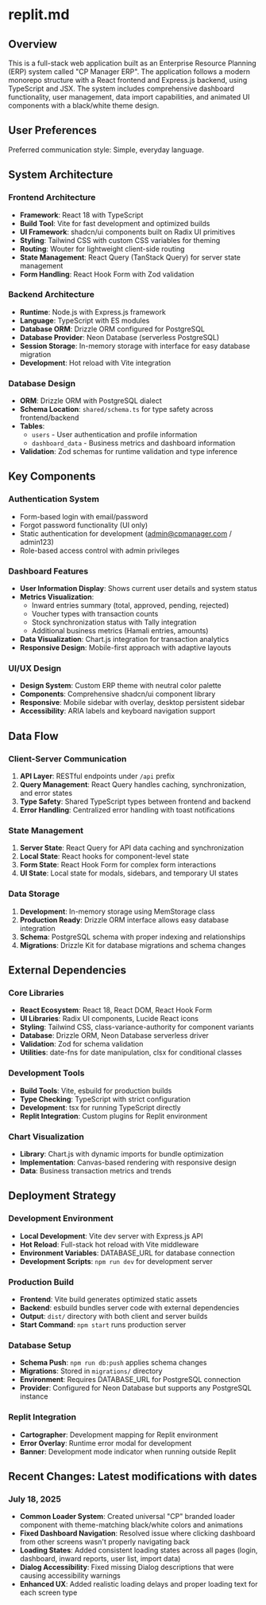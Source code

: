 # replit.md

## Overview

This is a full-stack web application built as an Enterprise Resource Planning (ERP) system called "CP Manager ERP". The application follows a modern monorepo structure with a React frontend and Express.js backend, using TypeScript and JSX. The system includes comprehensive dashboard functionality, user management, data import capabilities, and animated UI components with a black/white theme design.

## User Preferences

Preferred communication style: Simple, everyday language.

## System Architecture

### Frontend Architecture
- **Framework**: React 18 with TypeScript
- **Build Tool**: Vite for fast development and optimized builds
- **UI Framework**: shadcn/ui components built on Radix UI primitives
- **Styling**: Tailwind CSS with custom CSS variables for theming
- **Routing**: Wouter for lightweight client-side routing
- **State Management**: React Query (TanStack Query) for server state management
- **Form Handling**: React Hook Form with Zod validation

### Backend Architecture
- **Runtime**: Node.js with Express.js framework
- **Language**: TypeScript with ES modules
- **Database ORM**: Drizzle ORM configured for PostgreSQL
- **Database Provider**: Neon Database (serverless PostgreSQL)
- **Session Storage**: In-memory storage with interface for easy database migration
- **Development**: Hot reload with Vite integration

### Database Design
- **ORM**: Drizzle ORM with PostgreSQL dialect
- **Schema Location**: `shared/schema.ts` for type safety across frontend/backend
- **Tables**: 
  - `users` - User authentication and profile information
  - `dashboard_data` - Business metrics and dashboard information
- **Validation**: Zod schemas for runtime validation and type inference

## Key Components

### Authentication System
- Form-based login with email/password
- Forgot password functionality (UI only)
- Static authentication for development (admin@cpmanager.com / admin123)
- Role-based access control with admin privileges

### Dashboard Features
- **User Information Display**: Shows current user details and system status
- **Metrics Visualization**: 
  - Inward entries summary (total, approved, pending, rejected)
  - Voucher types with transaction counts
  - Stock synchronization status with Tally integration
  - Additional business metrics (Hamali entries, amounts)
- **Data Visualization**: Chart.js integration for transaction analytics
- **Responsive Design**: Mobile-first approach with adaptive layouts

### UI/UX Design
- **Design System**: Custom ERP theme with neutral color palette
- **Components**: Comprehensive shadcn/ui component library
- **Responsive**: Mobile sidebar with overlay, desktop persistent sidebar
- **Accessibility**: ARIA labels and keyboard navigation support

## Data Flow

### Client-Server Communication
1. **API Layer**: RESTful endpoints under `/api` prefix
2. **Query Management**: React Query handles caching, synchronization, and error states
3. **Type Safety**: Shared TypeScript types between frontend and backend
4. **Error Handling**: Centralized error handling with toast notifications

### State Management
1. **Server State**: React Query for API data caching and synchronization
2. **Local State**: React hooks for component-level state
3. **Form State**: React Hook Form for complex form interactions
4. **UI State**: Local state for modals, sidebars, and temporary UI states

### Data Storage
1. **Development**: In-memory storage using MemStorage class
2. **Production Ready**: Drizzle ORM interface allows easy database integration
3. **Schema**: PostgreSQL schema with proper indexing and relationships
4. **Migrations**: Drizzle Kit for database migrations and schema changes

## External Dependencies

### Core Libraries
- **React Ecosystem**: React 18, React DOM, React Hook Form
- **UI Libraries**: Radix UI components, Lucide React icons
- **Styling**: Tailwind CSS, class-variance-authority for component variants
- **Database**: Drizzle ORM, Neon Database serverless driver
- **Validation**: Zod for schema validation
- **Utilities**: date-fns for date manipulation, clsx for conditional classes

### Development Tools
- **Build Tools**: Vite, esbuild for production builds
- **Type Checking**: TypeScript with strict configuration
- **Development**: tsx for running TypeScript directly
- **Replit Integration**: Custom plugins for Replit environment

### Chart Visualization
- **Library**: Chart.js with dynamic imports for bundle optimization
- **Implementation**: Canvas-based rendering with responsive design
- **Data**: Business transaction metrics and trends

## Deployment Strategy

### Development Environment
- **Local Development**: Vite dev server with Express.js API
- **Hot Reload**: Full-stack hot reload with Vite middleware
- **Environment Variables**: DATABASE_URL for database connection
- **Development Scripts**: `npm run dev` for development server

### Production Build
- **Frontend**: Vite build generates optimized static assets
- **Backend**: esbuild bundles server code with external dependencies
- **Output**: `dist/` directory with both client and server builds
- **Start Command**: `npm start` runs production server

### Database Setup
- **Schema Push**: `npm run db:push` applies schema changes
- **Migrations**: Stored in `migrations/` directory
- **Environment**: Requires DATABASE_URL for PostgreSQL connection
- **Provider**: Configured for Neon Database but supports any PostgreSQL instance

### Replit Integration
- **Cartographer**: Development mapping for Replit environment
- **Error Overlay**: Runtime error modal for development
- **Banner**: Development mode indicator when running outside Replit

## Recent Changes: Latest modifications with dates

### July 18, 2025
- **Common Loader System**: Created universal "CP" branded loader component with theme-matching black/white colors and animations
- **Fixed Dashboard Navigation**: Resolved issue where clicking dashboard from other screens wasn't properly navigating back
- **Loading States**: Added consistent loading states across all pages (login, dashboard, inward reports, user list, import data)
- **Dialog Accessibility**: Fixed missing Dialog descriptions that were causing accessibility warnings
- **Enhanced UX**: Added realistic loading delays and proper loading text for each screen type